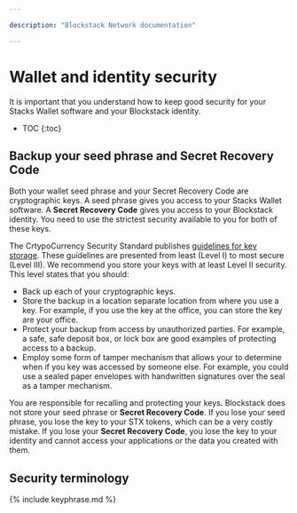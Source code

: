 ```yaml
---

description: "Blockstack Network documentation"

---
```

# Wallet and identity security

It is important that you understand how to keep good security for your Stacks Wallet software and your Blockstack identity.

* TOC
{:toc}

## Backup your seed phrase and Secret Recovery Code

Both your wallet seed phrase and your Secret Recovery Code are cryptographic keys. A seed phrase gives you access to your Stacks Wallet software. A **Secret Recovery Code** gives you access to your Blockstack identity. You need to use the strictest security available to you for both of these keys.

The CrtypoCurrency Security Standard publishes <a href="https://cryptoconsortium.github.io/CCSS/Details/#1.03" target="_blank">guidelines for key storage</a>. These guidelines are presented from least (Level I) to most secure (Level III). We recommend you store your keys with at least Level II security. This level states that you should:

* Back up each of your cryptographic keys.
* Store the backup in a location separate location from where you use a key. For example, if you use the key at the office, you can store the key are your office.
* Protect your backup from access by unauthorized parties.  For example, a safe, safe deposit box, or lock box are good examples of protecting access to a backup.
* Employ some form of tamper mechanism that allows your to determine when if you key was accessed by someone else. For example, you could use a sealed paper envelopes with handwritten signatures over the seal as a tamper mechanism.

You are responsible for recalling and protecting your keys. Blockstack does not store your seed phrase or **Secret Recovery Code**. If you lose your seed phrase, you lose the key to your STX tokens, which can be a very costly mistake. If you lose your **Secret Recovery Code**, you lose the key to your identity and cannot access your applications or the data you created with them. 

## Security terminology

{% include keyphrase.md %}
